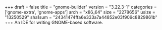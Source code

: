 +++
draft = false
title = "gnome-builder"
version = "3.22.3-1"
categories = ['gnome-extra', 'gnome-apps']
arch = "x86_64"
size = "2278656"
usize = "13250529"
sha1sum = "24341474ffa6e333a7a44852e03f909c8829861b"
+++
An IDE for writing GNOME-based software.